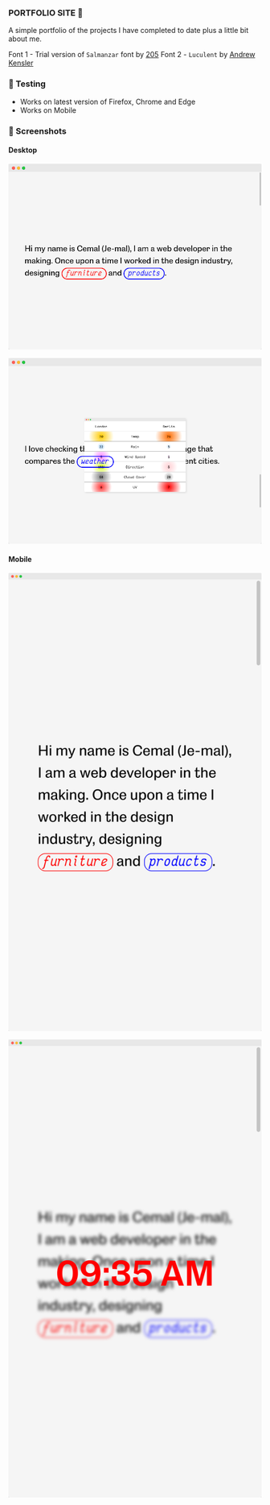 ### PORTFOLIO SITE 👀

A simple portfolio of the projects I have completed to date plus a little bit about me.

Font 1 - Trial version of `Salmanzar` font by [205](https://www.205.tf/Font/37/salmanazar/) 
Font 2 - `Luculent` by [Andrew Kensler](http://eastfarthing.com/luculent/)

### 🦺 Testing
- Works on latest version of Firefox, Chrome and Edge
- Works on Mobile

### 👀 Screenshots

#### Desktop

![Where is ISS?](images/README/portfolio-1.png)

![Where is ISS?](images/README/portfolio-2.png)

#### Mobile

![Where is ISS?](images/README/portfolio-3.png)

![Where is ISS?](images/README/portfolio-4.png)
